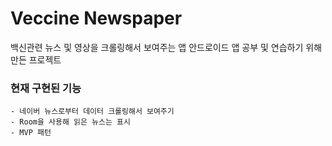 # Veccine Newspaper

백신관련 뉴스 및 영상을 크롤링해서 보여주는 앱
안드로이드 앱 공부 및 연습하기 위해 만든 프로젝트

### 현재 구현된 기능
	- 네이버 뉴스로부터 데이터 크롤링해서 보여주기
	- Room을 사용해 읽은 뉴스는 표시
	- MVP 패턴

